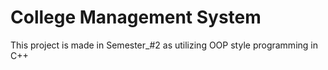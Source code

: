 # College Management System
This project is made in Semester_#2 as utilizing OOP style programming in C++

